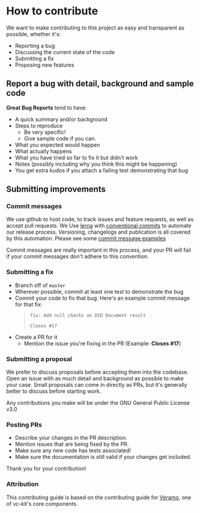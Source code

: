 # How to contribute

We want to make contributing to this project as easy and transparent as possible, whether it's:

- Reporting a bug
- Discussing the current state of the code
- Submitting a fix
- Proposing new features

## Report a bug with detail, background and sample code

**Great Bug Reports** tend to have:

- A quick summary and/or background
- Steps to reproduce
  - Be very specific!
  - Give sample code if you can.
- What you expected would happen
- What actually happens
- What you have tried so far to fix it but didn't work
- Notes (possibly including why you think this might be happening)
- You get extra kudos if you attach a failing test demonstrating that bug

## Submitting improvements

### Commit messages

We use github to host code, to track issues and feature requests, as well as accept pull requests.
We Use [lerna](https://github.com/lerna/lerna) with 
[conventional commits](https://www.conventionalcommits.org/en/v1.0.0/) to automate our release process.
Versioning, changelogs and publication is all covered by this automation.
Please see some [commit message examples](https://github.com/semantic-release/semantic-release#commit-message-format)

Commit messages are really important in this process, and your PR will fail if your commit messages don't adhere to this convention.

### Submitting a fix

- Branch off of `master`
- Wherever possible, commit at least one test to demonstrate the bug
- Commit your code to fix that bug. Here's an example commit message for that fix:
  >     fix: Add null checks on DID Document result
  >
  >     Closes #17
- Create a PR for it
  - Mention the issue you're fixing in the PR (Example: **Closes #17**)

### Submitting a proposal

We prefer to discuss proposals before accepting them into the codebase.
Open an issue with as much detail and background as possible to make your case.
Small proposals can come in directly as PRs, but it's generally better to discuss before starting work.

Any contributions you make will be under the GNU General Public License v3.0

### Posting PRs

- Describe your changes in the PR description.
- Mention issues that are being fixed by the PR.
- Make sure any new code has tests associated!
- Make sure the documentation is still valid if your changes get included.

Thank you for your contribution!

### Attribution

This contributing guide is based on the contributing guide for [Veramo](https://github.com/uport-project/veramo), one of vc-kit's core components. 